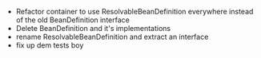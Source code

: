 * Refactor container to use ResolvableBeanDefinition everywhere instead of the old BeanDefinition interface
* Delete BeanDefinition and it's implementations
* rename ResolvableBeanDefinition and extract an interface
* fix up dem tests boy
